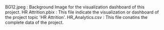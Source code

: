 BG12.jpeg : Background Image for the visualization dashboard of this project.
HR Attrition.pbix : This file indicate the visualization or dashboard of the project topic 'HR Attrition'.
HR_Analytics.csv : This file conatins the complete data of the project.
